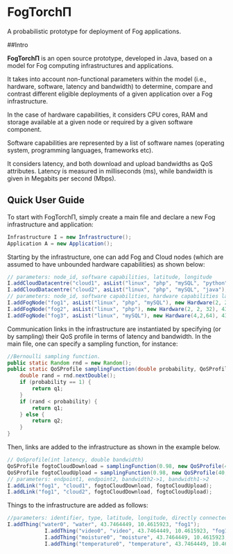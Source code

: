 # FogTorchΠ
A probabilistic prototype for deployment of Fog applications.

##Intro

**FogTorchΠ** is an open source prototype, developed in Java, based on a model for Fog computing infrastructures and applications.

It takes into account non-functional parameters within the model (i.e., hardware, software, latency and bandwidth) to determine, compare and contrast different eligible deployments of a given application over a Fog infrastructure.

In the case of hardware capabilities, it considers CPU cores, RAM and storage available at a given node or required by a given software component. 

Software capabilities are represented by a list of software names (operating system, programming languages, frameworks etc).

It considers latency, and both download and upload bandwidths as QoS attributes. Latency is measured in milliseconds (ms), while bandwidth is given in Megabits per second (Mbps). 

## Quick User Guide
To start with FogTorchΠ, simply create a main file and declare a new Fog infrastructure and application:

``` java
Infrastructure I = new Infrastructure();
Application A = new Application();
```

Starting by the infrastructure, one can add Fog and Cloud nodes (which are assumed to have unbounded hardware capabilities) as shown below:

``` java
// parameters: node_id, software capabilities, latitude, longitude
I.addCloudDatacentre("cloud1", asList("linux", "php", "mySQL", "python"), 52.195097, 3.0364791);
I.addCloudDatacentre("cloud2", asList("linux", "php", "mySQL", "java"), 44.123896, -122.781555);
// parameters: node_id, software capabilities, hardware capabilities latitude, longitude
I.addFogNode("fog1", asList("linux", "php", "mySQL"), new Hardware(2, 2, 32), 43.740186, 10.364619);
I.addFogNode("fog2", asList("linux", "php"), new Hardware(2, 2, 32), 43.7464449, 10.4615923);
I.addFogNode("fog3", asList("linux", "mySQL"), new Hardware(4,2,64), 43.7381285, 10.4552213);
```

Communication links in the infrastructure are instantiated by specifying (or by sampling) their QoS profile in terms of latency and bandwidth. In the main file, one can specify a sampling function, for instance:

``` java
//Bernoulli sampling function.
public static Random rnd = new Random();
public static QoSProfile samplingFunction(double probability, QoSProfile q1, QoSProfile q2) {
    double rand = rnd.nextDouble();
    if (probability == 1) {
        return q1;
    }
    if (rand < probability) {
        return q1;
    } else {
        return q2;
    }
}
```

Then, links are added to the infrastructure as shown in the example below.

``` java
// QoSprofile(int latency, double bandwidth)
QoSProfile fogtoCloudDownload = samplingFunction(0.98, new QoSProfile(40, 10.5), new QoSProfile(Integer.MAX_VALUE, 0.0));
QoSProfile fogtoCloudUpload = samplingFunction(0.98, new QoSProfile(40, 4.5), new QoSProfile(Integer.MAX_VALUE, 0.0));
// parameters: endpoint1, endpoint2, bandwidth2->1, bandwidth1->2
I.addLink("fog1", "cloud1", fogtoCloudDownload, fogtoCloudUpload);
I.addLink("fog1", "cloud2", fogtoCloudDownload, fogtoCloudUpload);
``` 

Things to the infrastructure are added as follows:

``` java
//parameters: identifier, type, latitude, longitude, directly connected Fog node
I.addThing("water0", "water", 43.7464449, 10.4615923, "fog1");
            I.addThing("video0", "video", 43.7464449, 10.4615923, "fog1");
            I.addThing("moisture0", "moisture", 43.7464449, 10.4615923, "fog1");
            I.addThing("temperature0", "temperature", 43.7464449, 10.4615923, "fog3");
``` 
